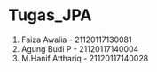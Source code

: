 # Tugas_JPA
1. Faiza Awalia - 21120117130081
2. Agung Budi P - 21120117140004
3. M.Hanif Atthariq - 21120117140028
